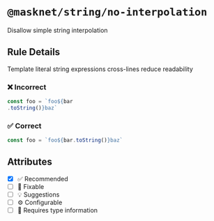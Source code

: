 <!-- begin title -->

# `@masknet/string/no-interpolation`

Disallow simple string interpolation

<!-- end title -->

## Rule Details

Template literal string expressions cross-lines reduce readability

### :x: Incorrect

<!-- prettier-ignore -->
```ts
const foo = `foo${bar
.toString()}baz`
```

### :white_check_mark: Correct

```ts
const foo = `foo${bar.toString()}baz`
```

## Attributes

<!-- begin attributes -->

- [x] :white_check_mark: Recommended
- [ ] :wrench: Fixable
- [ ] :bulb: Suggestions
- [ ] :gear: Configurable
- [ ] :thought_balloon: Requires type information

<!-- end attributes -->
